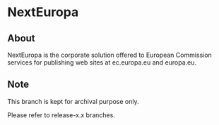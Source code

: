 # NextEuropa

## About

NextEuropa is the corporate solution offered to European Commission services for publishing web sites at ec.europa.eu and europa.eu.

## Note

This branch is kept for archival purpose only.

Please refer to release-x.x branches.
